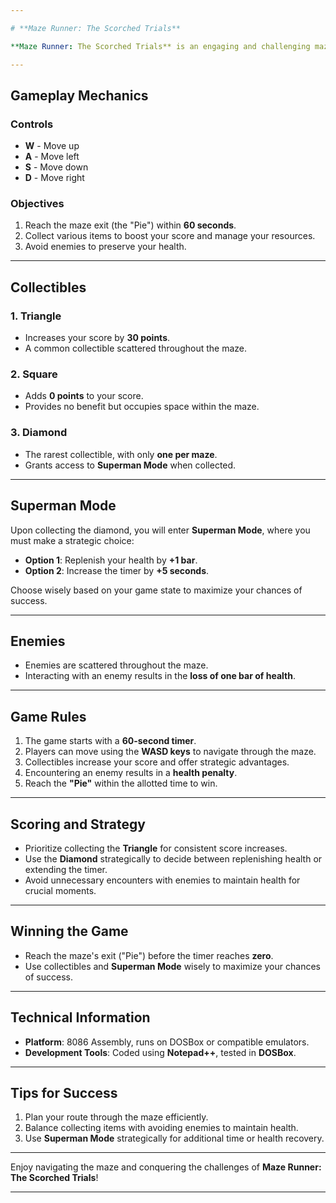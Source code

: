 ```yaml
---

# **Maze Runner: The Scorched Trials**

**Maze Runner: The Scorched Trials** is an engaging and challenging maze game developed in **8086 assembly language**. The game tests your skills as you navigate through intricate mazes filled with collectibles and adversaries. Using the **WASD** keys, players maneuver through the maze, collect items, and make strategic decisions to maximize their score and time. The ultimate objective is to reach the designated exit, represented by the "Pie," before the **60-second timer** expires.

---
```


## **Gameplay Mechanics**

### **Controls**
- **W** - Move up  
- **A** - Move left  
- **S** - Move down  
- **D** - Move right  

### **Objectives**
1. Reach the maze exit (the "Pie") within **60 seconds**.  
2. Collect various items to boost your score and manage your resources.  
3. Avoid enemies to preserve your health.  

---

## **Collectibles**

### **1. Triangle**
- Increases your score by **30 points**.  
- A common collectible scattered throughout the maze.  

### **2. Square**
- Adds **0 points** to your score.  
- Provides no benefit but occupies space within the maze.  

### **3. Diamond**
- The rarest collectible, with only **one per maze**.  
- Grants access to **Superman Mode** when collected.  

---

## **Superman Mode**
Upon collecting the diamond, you will enter **Superman Mode**, where you must make a strategic choice:

- **Option 1**: Replenish your health by **+1 bar**.  
- **Option 2**: Increase the timer by **+5 seconds**.  

Choose wisely based on your game state to maximize your chances of success.

---

## **Enemies**
- Enemies are scattered throughout the maze.  
- Interacting with an enemy results in the **loss of one bar of health**.  

---

## **Game Rules**
1. The game starts with a **60-second timer**.  
2. Players can move using the **WASD keys** to navigate through the maze.  
3. Collectibles increase your score and offer strategic advantages.  
4. Encountering an enemy results in a **health penalty**.  
5. Reach the **"Pie"** within the allotted time to win.  

---

## **Scoring and Strategy**
- Prioritize collecting the **Triangle** for consistent score increases.  
- Use the **Diamond** strategically to decide between replenishing health or extending the timer.  
- Avoid unnecessary encounters with enemies to maintain health for crucial moments.  

---

## **Winning the Game**
- Reach the maze's exit ("Pie") before the timer reaches **zero**.  
- Use collectibles and **Superman Mode** wisely to maximize your chances of success.  

---

## **Technical Information**
- **Platform**: 8086 Assembly, runs on DOSBox or compatible emulators.  
- **Development Tools**: Coded using **Notepad++**, tested in **DOSBox**.  

---

## **Tips for Success**
1. Plan your route through the maze efficiently.  
2. Balance collecting items with avoiding enemies to maintain health.  
3. Use **Superman Mode** strategically for additional time or health recovery.  

---

Enjoy navigating the maze and conquering the challenges of **Maze Runner: The Scorched Trials**!

---